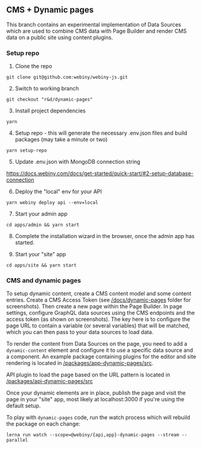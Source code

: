 ## CMS + Dynamic pages

This branch contains an experimental implementation of Data Sources which are used to combine CMS data with Page Builder and render CMS data on a public site using content plugins.

### Setup repo

1. Clone the repo

`git clone git@github.com:webiny/webiny-js.git`

2. Switch to working branch

`git checkout "r&d/dynamic-pages"`

3. Install project dependencies

`yarn`

4. Setup repo - this will generate the necessary .env.json files and build packages (may take a minute or two)

`yarn setup-repo`

5. Update .env.json with MongoDB connection string

https://docs.webiny.com/docs/get-started/quick-start/#2-setup-database-connection

6. Deploy the "local" env for your API

`yarn webiny deploy api --env=local`

7. Start your admin app

`cd apps/admin && yarn start`

8. Complete the installation wizard in the browser, once the admin app has started.

9. Start your "site" app

`cd apps/site && yarn start`


### CMS and dynamic pages

To setup dynamic content, create a CMS content model and some content entries.
Create a CMS Access Token (see [/docs/dynamic-pages](./docs/dynamic-pages) folder for screenshots).
Then create a new page within the Page Builder. In page settings, configure GraphQL data sources using the CMS endpoints and the access token (as shown on screenshots). The key here is to configure the page URL to contain a variable (or several variables) that will be matched, which you can then pass to your data sources to load data.

To render the content from Data Sources on the page, you need to add a `dynamic-content` element and configure it to use a specific data source and a component. An example package containing plugins for the editor and site rendering is located in [/packages/app-dynamic-pages/src](./packages/app-dynamic-pages/src).

API plugin to load the page based on the URL pattern is located in [/packages/api-dynamic-pages/src](./packages/api-dynamic-pages/src)

Once your dynamic elements are in place, publish the page and visit the page in your "site" app, most likely at localhost:3000 if you're using the default setup.

To play with `dynamic-pages` code, run the watch process which will rebuild the package on each change:
```
lerna run watch --scope=@webiny/{api,app}-dynamic-pages --stream --parallel
```

